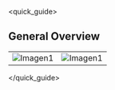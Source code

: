 <quick_guide>
## General Overview

|  |  |
|:-------|:-------|
|![Imagen1](http://static.energysistem.com/images/manuals/42498/560ce841de58c.jpg) |![Imagen1](http://static.energysistem.com/images/manuals/42498/560ce83891aa6.jpg)|

</quick_guide>
